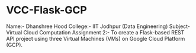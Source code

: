# VCC-Flask-GCP
Name:- Dhanshree Hood
College:- IIT Jodhpur (Data Engineering)
Subject- Virtual Cloud Computation
Assignment 2:- To create a Flask-based REST API project using three Virtual Machines (VMs) on Google Cloud Platform (GCP).
